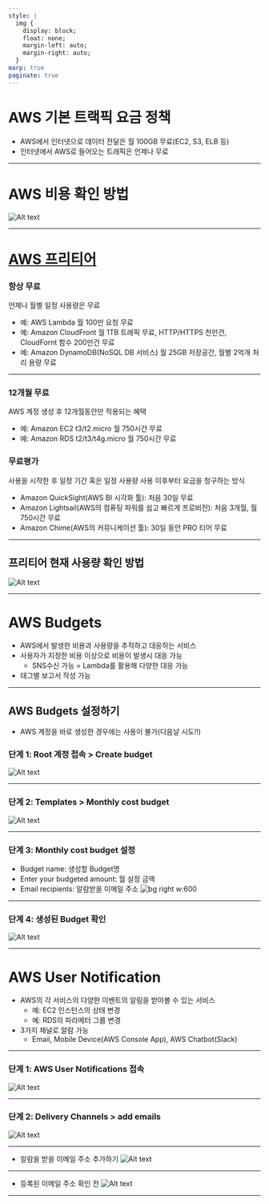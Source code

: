 ```yaml
---
style: |
  img {
    display: block;
    float: none;
    margin-left: auto;
    margin-right: auto;
  }
marp: true
paginate: true
---
```

# AWS 기본 트랙픽 요금 정책 
- AWS에서 인터넷으로 데이터 전달은 월 100GB 무료(EC2, S3, ELB 등)
- 인터넷에서 AWS로 들어오는 트래픽은 언제나 무료 

---
# AWS 비용 확인 방법 
![Alt text](image-9.png)


---
# [AWS 프리티어](https://aws.amazon.com/ko/free/?all-free-tier.sort-by=item.additionalFields.SortRank&all-free-tier.sort-order=asc&awsf.Free%20Tier%20Types=*all&awsf.Free%20Tier%20Categories=*all) 

### 항상 무료
언제나 월별 일정 사용량은 무료 
- 예: AWS Lambda 월 100만 요청 무료 
- 예: Amazon CloudFront 월 1TB 트래픽 무료, HTTP/HTTPS 천만건, CloudFornt 함수 200만건 무료 
- 예: Amazon DynamoDB(NoSQL DB 서비스) 월 25GB 저장공간, 월별 2억개 처리 용량 무료   

---
### 12개월 무료
AWS 계정 생성 후 12개월동안만 적용되는 혜택 
- 예: Amazon EC2 t3/t2.micro 월 750시간 무료 
- 예: Amazon RDS t2/t3/t4g.micro 월 750시간 무료 
### 무료평가
사용을 시작한 후 일정 기간 혹은 일정 사용량 사용 이후부터 요금을 청구하는 방식 
- Amazon QuickSight(AWS BI 시각화 툴): 처음 30일 무료 
- Amazon Lightsail(AWS의 컴퓨팅 파워를 쉽고 빠르게 프로비전): 처음 3개월, 월 750시간 무료 
- Amazon Chime(AWS의 커뮤니케이션 툴): 30일 동안 PRO 티어 무료 

---
## 프리티어 현재 사용량 확인 방법 
![Alt text](./img/billing/image.png)

---
# AWS Budgets
- AWS에서 발생한 비용과 사용량을 추적하고 대응하는 서비스
- 사용자가 지정한 비용 이상으로 비용이 발생시 대응 가능 
  - SNS수신 가능 = Lambda를 활용해 다양한 대응 가능 
- 태그별 보고서 작성 가능 

---
## AWS Budgets 설정하기 
- AWS 계정을 바로 생성한 경우에는 사용이 불가(다음날 시도!!)

### 단계 1: Root 계정 접속 > Create budget
![Alt text](./img/billing/image-1.png)

---
### 단계 2: Templates > Monthly cost budget
![Alt text](./img/billing/image-2.png)

---
### 단계 3: Monthly cost budget 설정 
- Budget name: 생성할 Budget명 
- Enter your budgeted amount: 월 설정 금액 
- Email recipients: 알람받을 이메일 주소 
![bg right w:600](./img/billing/image-3.png)

---
### 단계 4: 생성된 Budget 확인 
![Alt text](./img/billing/image-4.png)

---
# AWS User Notification
- AWS의 각 서비스의 다양한 이벤트의 알림을 받아볼 수 있는 서비스
  - 예: EC2 인스턴스의 상태 변경 
  - 예: RDS의 파라메터 그룹 변경 
- 3가지 채널로 알람 가능 
  - Email, Mobile Device(AWS Console App), AWS Chatbot(Slack)

---
### 단계 1: AWS User Notifications 접속
![Alt text](./img/billing/image-5.png)

---
### 단계 2: Delivery Channels > add emails 
![Alt text](./img/billing/image-6.png)

---
- 알람을 받을 이메일 주소 추가하기 
![Alt text](./img/billing/image-7.png)

---
- 등록된 이메일 주소 확인 전 
![Alt text](./img/billing/image-8.png)

---





